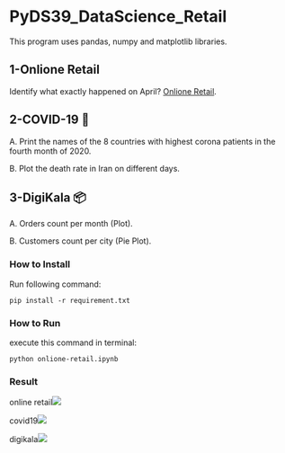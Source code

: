 # PyDS39_DataScience_Retail
This program uses pandas, numpy and matplotlib libraries.

## 1-Onlione Retail
Identify what exactly happened on April?
 [Onlione Retail](https://towardsdatascience.com/data-driven-growth-with-python-part-1-know-your-metrics-812781e66a5b).


## 2-COVID-19 🦠
A. Print the names of the 8 countries with highest corona patients in the fourth month of 2020.

B. Plot the death rate in Iran on different days.

## 3-DigiKala 📦
A. Orders count per month (Plot).

B. Customers count per city (Pie Plot). 

### How to Install
Run following command:
```
pip install -r requirement.txt
```

### How to Run
execute this command in terminal:
```
python onlione-retail.ipynb
```

### Result
online retail![](https://raw.githubusercontent.com/Farokhlagha/PyDataScience/main/PyDS39_Data%20Science/output/online-retail.png)

covid19![](https://raw.githubusercontent.com/Farokhlagha/PyDataScience/main/PyDS39_Data%20Science/output/Covid19.png)

digikala![](https://raw.githubusercontent.com/Farokhlagha/PyDataScience/main/PyDS39_Data%20Science/output/digikala.png)

